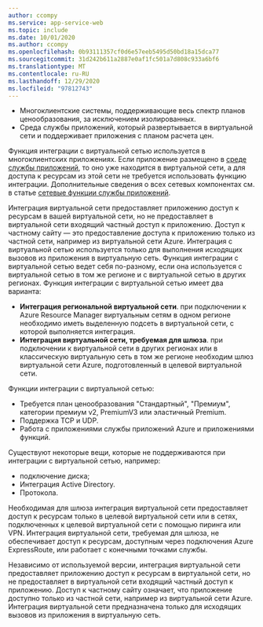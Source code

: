 ```yaml
---
author: ccompy
ms.service: app-service-web
ms.topic: include
ms.date: 10/01/2020
ms.author: ccompy
ms.openlocfilehash: 0b93111357cf0d6e57eeb5495d50bd18a15dca77
ms.sourcegitcommit: 31d242b611a2887e0af1fc501a7d808c933a6bf6
ms.translationtype: MT
ms.contentlocale: ru-RU
ms.lasthandoff: 12/29/2020
ms.locfileid: "97812743"
---
```

* Многоклиентские системы, поддерживающие весь спектр планов ценообразования, за исключением изолированных.
* Среда службы приложений, который развертывается в виртуальной сети и поддерживает приложения с планом расчета цен.

Функция интеграции с виртуальной сетью используется в многоклиентских приложениях. Если приложение размещено в [среде службы приложений][ASEintro], то оно уже находится в виртуальной сети, а для доступа к ресурсам из этой сети не требуется использовать функцию интеграции. Дополнительные сведения о всех сетевых компонентах см. в статье [сетевые функции службы приложений][Networkingfeatures].

Интеграция виртуальной сети предоставляет приложению доступ к ресурсам в вашей виртуальной сети, но не предоставляет в виртуальной сети входящий частный доступ к приложению. Доступ к частному сайту — это предоставление доступа к приложению только из частной сети, например из виртуальной сети Azure. Интеграция с виртуальной сетью используется только для выполнения исходящих вызовов из приложения в виртуальную сеть. Функция интеграции с виртуальной сетью ведет себя по-разному, если она используется с виртуальной сетью в том же регионе и с виртуальной сетью в других регионах. Функция интеграции с виртуальной сетью имеет два варианта:

* **Интеграция региональной виртуальной сети**. при подключении к Azure Resource Manager виртуальным сетям в одном регионе необходимо иметь выделенную подсеть в виртуальной сети, с которой выполняется интеграция.
* **Интеграция виртуальной сети, требуемая для шлюза**. при подключении к виртуальной сети в других регионах или в классическую виртуальную сеть в том же регионе необходим шлюз виртуальной сети Azure, подготовленный в целевой виртуальной сети.

Функции интеграции с виртуальной сетью:

* Требуется план ценообразования "Стандартный", "Премиум", категории премиум v2, PremiumV3 или эластичный Premium.
* Поддержка TCP и UDP.
* Работа с приложениями службы приложений Azure и приложениями функций.

Существуют некоторые вещи, которые не поддерживаются при интеграции с виртуальной сетью, например:

* подключение диска;
* Интеграция Active Directory.
* Протокола.

Необходимая для шлюза интеграция виртуальной сети предоставляет доступ к ресурсам только в целевой виртуальной сети или в сетях, подключенных к целевой виртуальной сети с помощью пиринга или VPN. Интеграция виртуальной сети, требуемая для шлюза, не обеспечивает доступ к ресурсам, доступным через подключения Azure ExpressRoute, или работает с конечными точками службы.

Независимо от используемой версии, интеграция виртуальной сети предоставляет приложению доступ к ресурсам в виртуальной сети, но не предоставляет в виртуальной сети входящий частный доступ к приложению. Доступ к частному сайту означает, что приложение доступно только из частной сети, например из виртуальной сети Azure. Интеграция виртуальной сети предназначена только для исходящих вызовов из приложения в виртуальную сеть.

<!--Links-->
[ASEintro]: ../articles/app-service/environment/intro.md
[Networkingfeatures]: ../articles/app-service/networking-features.md
